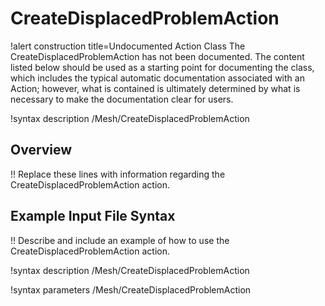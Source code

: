 # CreateDisplacedProblemAction

!alert construction title=Undocumented Action Class
The CreateDisplacedProblemAction has not been documented. The content listed below should be used as a starting point for
documenting the class, which includes the typical automatic documentation associated with an Action;
however, what is contained is ultimately determined by what is necessary to make the documentation
clear for users.

!syntax description /Mesh/CreateDisplacedProblemAction

## Overview

!! Replace these lines with information regarding the CreateDisplacedProblemAction action.

## Example Input File Syntax

!! Describe and include an example of how to use the CreateDisplacedProblemAction action.

!syntax description /Mesh/CreateDisplacedProblemAction

!syntax parameters /Mesh/CreateDisplacedProblemAction
